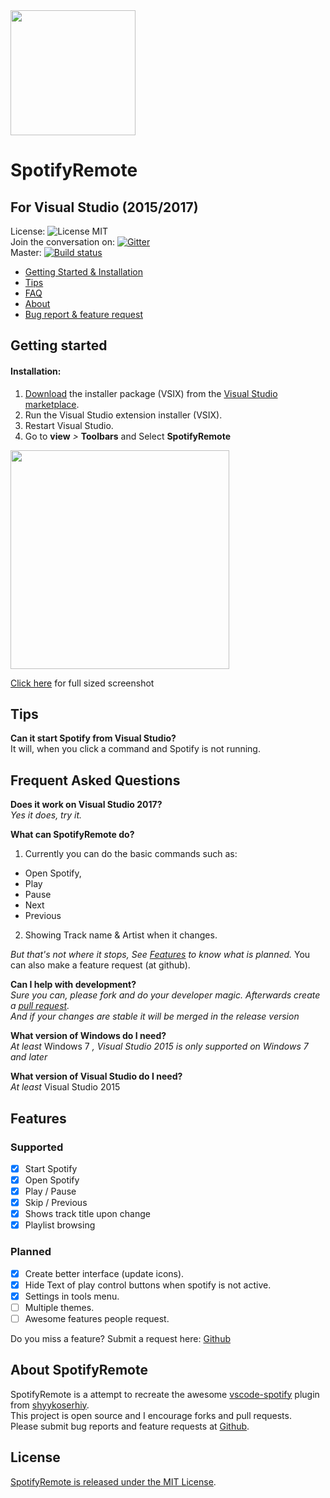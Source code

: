 <img src="https://github.com/arjankuijpers/SpotifyRemote/blob/master/VSIXSpotifyRemote/Resources/SpotifyRemoteLogo.png?raw=true" width="200">

# SpotifyRemote
## For Visual Studio (2015/2017)

License:
![License MIT](https://img.shields.io/badge/license-MIT-blue.svg)  
Join the conversation on:
[![Gitter](https://img.shields.io/gitter/room/nwjs/nw.js.svg)](https://gitter.im/SpotifyRemoteForVisualStudio/Lobby#)  
Master: [![Build status](https://ci.appveyor.com/api/projects/status/nkoom7kwayhiolbx/branch/master?svg=true)](https://ci.appveyor.com/project/arjankuijpers/spotifyremote/branch/master)



* [Getting Started & Installation](#getting-started)
* [Tips](#tips)
* [FAQ](#frequent-asked-questions)
* [About](#about-spotifyremote)
* [Bug report & feature request](https://github.com/arjankuijpers/SpotifyRemote/issues)

## Getting started

#### Installation:
1. [Download](https://marketplace.visualstudio.com/items?itemName=ArjanKuijpers.SpotifyRemote) the installer package (VSIX) from the [Visual Studio marketplace](https://marketplace.visualstudio.com/items?itemName=ArjanKuijpers.SpotifyRemote#review-details).
2. Run the Visual Studio extension installer (VSIX).
3. Restart Visual Studio.
4. Go to **view** *>* **Toolbars** and Select **SpotifyRemote**  
<img src="https://raw.githubusercontent.com/arjankuijpers/SpotifyRemote/master/VSIXSpotifyRemote/docs/enable_tb_from_view.png" width="350">  

[Click here](https://github.com/arjankuijpers/SpotifyRemote/blob/master/VSIXSpotifyRemote/docs/enable_tb_from_view.png) for full sized screenshot

## Tips

**Can it start Spotify from Visual Studio?**  
It will, when you click a command and Spotify is not running.

## Frequent Asked Questions
**Does it work on Visual Studio 2017?**  
*Yes it does, try it.*  

**What can SpotifyRemote do?**  
1. Currently you can do the basic commands such as:
 * Open Spotify,
 * Play
 * Pause
 * Next
 * Previous  

2. Showing Track name & Artist when it changes.  

*But that's not where it stops, See [Features](#Features) to know what is planned.*
You can also make a feature request (at github).

**Can I help with development?**  
*Sure you can, please fork and do your developer magic. Afterwards create a [pull request](https://github.com/arjankuijpers/SpotifyRemote/pulls).  
And if your changes are stable it will be merged in the release version*

**What version of Windows do I need?**  
*At least* Windows 7 *, Visual Studio 2015 is only supported on Windows 7 and later*

**What version of Visual Studio do I need?**  
*At least* Visual Studio 2015

## Features
### Supported
- [x] Start Spotify
- [x] Open Spotify
- [x] Play / Pause
- [x] Skip / Previous
- [x] Shows track title upon change
- [x] Playlist browsing

### Planned
- [x] Create better interface (update icons).
- [x] Hide Text of play control buttons when spotify is not active.
- [x] Settings in tools menu.
- [ ] Multiple themes.
- [ ] Awesome features people request.

Do you miss a feature? Submit a request here: [Github](https://github.com/arjankuijpers/SpotifyRemote/issues)

## About SpotifyRemote

SpotifyRemote is a attempt to recreate the awesome [vscode-spotify](https://marketplace.visualstudio.com/items?itemName=shyykoserhiy.vscode-spotify) plugin from [shyykoserhiy](https://github.com/ShyykoSerhiy/vscode-spotify).  
This project is open source and I encourage forks and pull requests.  
Please submit bug reports and feature requests at [Github](https://github.com/arjankuijpers/SpotifyRemote/issues).

## License

[SpotifyRemote is released under the MIT License](https://raw.githubusercontent.com/arjankuijpers/SpotifyRemote/master/LICENSE).
